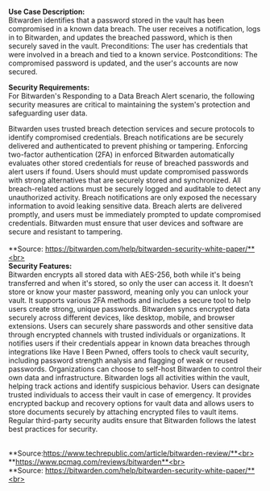 **Use Case Description:**<br>
Bitwarden identifies that a password stored in the vault has been compromised in a known data breach. The user receives a notification, logs in to Bitwarden, and updates the breached password, which is then securely saved in the vault.
Preconditions: The user has credentials that were involved in a breach and tied to a known service.
Postconditions: The compromised password is updated, and the user's accounts are now secured.

**Security Requirements:**<br>
For Bitwarden's Responding to a Data Breach Alert scenario, the following security measures are critical to maintaining the system's protection and safeguarding user data.

Bitwarden uses trusted breach detection services and secure protocols to identify compromised credentials.
Breach notifications are be securely delivered and authenticated to prevent phishing or tampering.
Enforcing two-factor authentication (2FA) in enforced
Bitwarden automatically evaluates other stored credentials for reuse of breached passwords and alert users if found.
Users should must update compromised passwords with strong alternatives that are securely stored and synchronized.
All breach-related actions must be securely logged and auditable to detect any unauthorized activity.
Breach notifications are only exposed the necessary information to avoid leaking sensitive data.
Breach alerts are delivered promptly, and users must be immediately prompted to update compromised credentials.
Bitwarden must ensure that user devices and software are secure and resistant to tampering.<br>
<br>**Source: https://bitwarden.com/help/bitwarden-security-white-paper/**<br><br>
**Security Features:**<br>
Bitwarden encrypts all stored data with AES-256, both while it's being transferred and when it's stored, so only the user can access it.
It doesn’t store or know your master password, meaning only you can unlock your vault.
It supports various 2FA methods and includes a secure tool to help users create strong, unique passwords.
Bitwarden syncs encrypted data securely across different devices, like desktop, mobile, and browser extensions.
Users can securely share passwords and other sensitive data through encrypted channels with trusted individuals or organizations.
It notifies users if their credentials appear in known data breaches through integrations like Have I Been Pwned, offers tools to check vault security, including password strength analysis and flagging of weak or reused passwords.
Organizations can choose to self-host Bitwarden to control their own data and infrastructure.
Bitwarden logs all activities within the vault, helping track actions and identify suspicious behavior. Users can designate trusted individuals to access their vault in case of emergency. It provides encrypted backup and recovery options for vault data and allows users to store documents securely by attaching encrypted files to vault items.
Regular third-party security audits ensure that Bitwarden follows the latest best practices for security.

<br>**Source:https://www.techrepublic.com/article/bitwarden-review/**<br>
<br>**https://www.pcmag.com/reviews/bitwarden**<br>
<br>**Source: https://bitwarden.com/help/bitwarden-security-white-paper/**<br><br>
